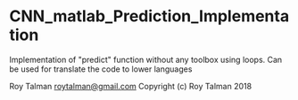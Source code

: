 # CNN_matlab_Prediction_Implementation
Implementation of "predict" function without any toolbox using loops.
Can be used for translate the code to lower languages 

Roy Talman
roytalman@gmail.com
Copyright (c) Roy Talman 2018
